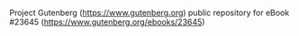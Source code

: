Project Gutenberg (https://www.gutenberg.org) public repository for eBook #23645 (https://www.gutenberg.org/ebooks/23645)
